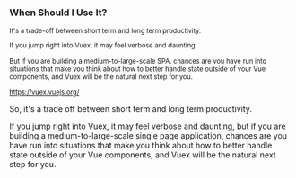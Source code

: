 ### When Should I Use It?

<small>
It's a trade-off between short term and long term productivity.

If you jump right into Vuex, it may feel verbose and daunting.

But if you are building a medium-to-large-scale SPA,
chances are you have run into situations that make you think about
how to better handle state outside of your Vue components,
and Vuex will be the natural next step for you.
</small>

<small>https://vuex.vuejs.org/</small>

<aside class="notes">
So, it's a trade off between short term and long term productivity.

If you jump right into Vuex, it may feel verbose and daunting,
but if you are building a medium-to-large-scale single page application,
chances are you have run into situations that make you think about
how to better handle state outside of your Vue components,
and Vuex will be the natural next step for you.
</aside>
